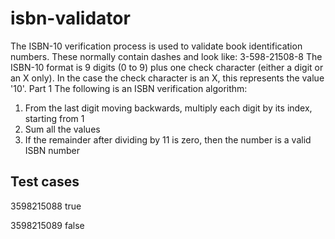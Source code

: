 # isbn-validator

The ISBN-10 verification process is used to validate book identification numbers. These normally contain dashes and look like: 3-598-21508-8
The ISBN-10 format is 9 digits (0 to 9) plus one check character (either a digit or an X only). In the case the check character is an X, this represents the value '10'.
Part 1
The following is an ISBN verification algorithm:
1. From the last digit moving backwards, multiply each digit by its index, starting from 1
2. Sum all the values
3. If the remainder after dividing by 11 is zero, then the number is a valid ISBN number
   
## Test cases

   3598215088 true

   3598215089 false